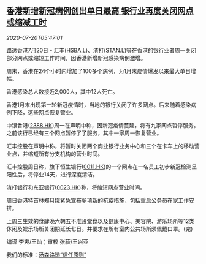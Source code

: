 <!--1595224481000-->
[香港新增新冠病例创出单日最高 银行业再度关闭网点或缩减工时](https://cn.reuters.com/article/hk-new-covid-infection-banks-0720-idCNKCS24L0HT)
------

<div><i>2020-07-20T05:47:01</i></div><div class="StandardArticleBody_body"><p>路透香港7月20日 - 汇丰(<span id="symbol_HSBA.L_0"><a href="//www.reuters.com/companies/HSBA.L">HSBA.L</a></span>)、渣打(<span id="symbol_STAN.L_1"><a href="//www.reuters.com/companies/STAN.L">STAN.L</a></span>)等在香港的银行业者周一关闭部分网点或缩短工作时间，因香港新增新冠感染病例激增。 </p><p>周末，香港在24个小时内增加了100多个病例，为1月末疫情爆发以来最大单日增幅。 </p><p>香港感染总人数接近2,000人，其中12人死亡。 </p><p>香港1月末出现第一轮新冠疫情时，当地的银行关闭了许多网点。后来随着感染病例下降，这些网点恢复营业。 </p><p>中银香港(<span id="symbol_2388.HK_2"><a href="//www.reuters.com/companies/2388.HK">2388.HK</a></span>)周一在声明中称，因新冠疫情蔓延，将有九家网点暂停服务。之前该行已经有三个网点暂停了了服务，其中一家周一恢复营业。 </p><p>汇丰控股在声明中称，将暂时关闭两个商业银行业务中心和三个在卡车上的移动营业点，并缩短所有分支机构的营业时间。 </p><p>汇丰控股周日称，旗下恒生银行(<span id="symbol_0011.HK_3"><a href="//www.reuters.com/companies/0011.HK">0011.HK</a></span>)的一个网点在一名员工初步新冠检测呈阳性后，将停业14天，进行深度清洁。 </p><p>渣打银行和东亚银行(<span id="symbol_0023.HK_4"><a href="//www.reuters.com/companies/0023.HK">0023.HK</a></span>)称，将缩短网点营业时间。 </p><p>周日香港特首林郑月娥紧急宣布多项新的抗疫措施，包括重启公务员在家工作安排。 </p><p>上周三生效的食肆晚六朝五不准设堂食以及健康中心、美容院、游乐场所等12类休闲及娱乐场所关闭期延长七日。并要求在所有室内公共场所须佩戴口罩。(完) </p><div class="Attribution_container"><div class="Attribution_attribution"><p class="Attribution_content">编译 李爽/王灿；审校 张荻/王兴亚 </p></div></div><div class="StandardArticleBody_trustBadgeContainer"><span class="StandardArticleBody_trustBadgeTitle">我们的标准：</span><span class="trustBadgeUrl"><a href="https://www.thomsonreuters.cn/content/dam/openweb/documents/pdf/china/brochures/about-us-1.pdf">汤森路透“信任原则”</a></span></div></div>
